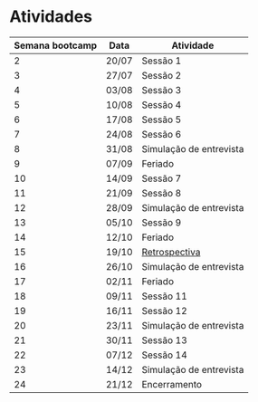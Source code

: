 # Atividades

| Semana bootcamp | Data   | Atividade |
|-----------------|--------|-----------|
| 2               | 20/07  | Sessão 1  |
| 3               | 27/07  | Sessão 2  |
| 4               | 03/08  | Sessão 3  |
| 5               | 10/08  | Sessão 4  |
| 6               | 17/08  | Sessão 5  |
| 7               | 24/08  | Sessão 6  |
| 8               | 31/08  | Simulação de entrevista  |
| 9               | 07/09  | Feriado   |
| 10              | 14/09  | Sessão 7  |
| 11              | 21/09  | Sessão 8  |
| 12              | 28/09  | Simulação de entrevista  |
| 13              | 05/10  | Sessão 9  |
| 14              | 12/10  | Feriado |
| 15              | 19/10  | [Retrospectiva](https://metroretro.io/BO6B9VFW95D0) |
| 16              | 26/10  | Simulação de entrevista  |
| 17              | 02/11  | Feriado |
| 18              | 09/11  | Sessão 11 |
| 19              | 16/11  | Sessão 12 |
| 20              | 23/11  | Simulação de entrevista |
| 21              | 30/11  | Sessão 13 |
| 22              | 07/12  | Sessão 14 |
| 23              | 14/12  | Simulação de entrevista |
| 24              | 21/12  | Encerramento |
